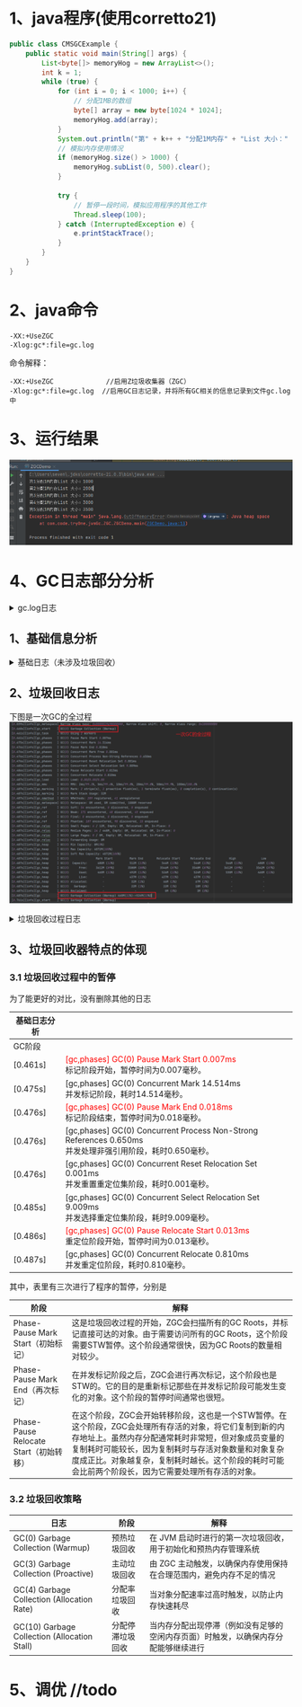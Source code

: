 # 1、java程序(使用corretto21)

```java
public class CMSGCExample {
    public static void main(String[] args) {
        List<byte[]> memoryHog = new ArrayList<>();
        int k = 1;
        while (true) {
            for (int i = 0; i < 1000; i++) {
                // 分配1MB的数组
                byte[] array = new byte[1024 * 1024];
                memoryHog.add(array);
            }
            System.out.println("第" + k++ + "分配1M内存" + "List 大小：" + memoryHog.size());
            // 模拟内存使用情况
            if (memoryHog.size() > 1000) {
                memoryHog.subList(0, 500).clear();
            }

            try {
                // 暂停一段时间，模拟应用程序的其他工作
                Thread.sleep(100);
            } catch (InterruptedException e) {
                e.printStackTrace();
            }
        }
    }
}
```

# 2、java命令

```
-XX:+UseZGC   
-Xlog:gc*:file=gc.log  
```

命令解释：

```angular2html
-XX:+UseZGC             //启用Z垃圾收集器（ZGC）
-Xlog:gc*:file=gc.log  //启用GC日志记录，并将所有GC相关的信息记录到文件gc.log中
```

# 3、运行结果

![img.png](image/img.png)

# 4、GC日志部分分析

<details>
    <summary>gc.log日志</summary>

```log
[0.013s][info][gc,init] Initializing The Z Garbage Collector
[0.014s][info][gc,init] Version: 21.0.3+9-LTS (release)
[0.014s][info][gc,init] Using legacy single-generation mode
[0.014s][info][gc,init] NUMA Support: Disabled
[0.014s][info][gc,init] CPUs: 8 total, 8 available
[0.014s][info][gc,init] Memory: 16281M
[0.014s][info][gc,init] Large Page Support: Disabled
[0.014s][info][gc,init] GC Workers: 2 (dynamic)
[0.015s][info][gc,init] Address Space Type: Contiguous/Unrestricted/Complete
[0.015s][info][gc,init] Address Space Size: 65152M x 3 = 195456M
[0.015s][info][gc,init] Min Capacity: 8M
[0.015s][info][gc,init] Initial Capacity: 256M
[0.015s][info][gc,init] Max Capacity: 4072M
[0.015s][info][gc,init] Medium Page Size: 32M
[0.015s][info][gc,init] Pre-touch: Disabled
[0.015s][info][gc,init] Uncommit: Enabled
[0.015s][info][gc,init] Uncommit Delay: 300s
[0.027s][info][gc,init] Runtime Workers: 5
[0.028s][info][gc     ] Using The Z Garbage Collector
[0.039s][info][gc,metaspace] CDS archive(s) mapped at: [0x0000019a98000000-0x0000019a98c90000-0x0000019a98c90000), size 13172736, SharedBaseAddress: 0x0000019a98000000, ArchiveRelocationMode: 1.
[0.039s][info][gc,metaspace] Compressed class space mapped at: 0x0000019a99000000-0x0000019ad9000000, reserved size: 1073741824
[0.039s][info][gc,metaspace] Narrow klass base: 0x0000019a98000000, Narrow klass shift: 0, Narrow klass range: 0x100000000
[0.460s][info][gc,start    ] GC(0) Garbage Collection (Warmup)
[0.461s][info][gc,task     ] GC(0) Using 2 workers
[0.461s][info][gc,phases   ] GC(0) Pause Mark Start 0.007ms
[0.475s][info][gc,phases   ] GC(0) Concurrent Mark 14.514ms
[0.476s][info][gc,phases   ] GC(0) Pause Mark End 0.018ms
[0.476s][info][gc,phases   ] GC(0) Concurrent Mark Free 0.001ms
[0.476s][info][gc,phases   ] GC(0) Concurrent Process Non-Strong References 0.650ms
[0.476s][info][gc,phases   ] GC(0) Concurrent Reset Relocation Set 0.001ms
[0.485s][info][gc,phases   ] GC(0) Concurrent Select Relocation Set 9.009ms
[0.486s][info][gc,phases   ] GC(0) Pause Relocate Start 0.013ms
[0.487s][info][gc,phases   ] GC(0) Concurrent Relocate 0.810ms
[0.487s][info][gc,load     ] GC(0) Load: 0.00/0.00/0.00
[0.487s][info][gc,mmu      ] GC(0) MMU: 2ms/99.1%, 5ms/99.6%, 10ms/99.8%, 20ms/99.8%, 50ms/99.9%, 100ms/100.0%
[0.487s][info][gc,marking  ] GC(0) Mark: 2 stripe(s), 2 proactive flush(es), 1 terminate flush(es), 0 completion(s), 0 continuation(s) 
[0.487s][info][gc,marking  ] GC(0) Mark Stack Usage: 32M
[0.487s][info][gc,nmethod  ] GC(0) NMethods: 289 registered, 41 unregistered
[0.487s][info][gc,metaspace] GC(0) Metaspace: 0M used, 0M committed, 1088M reserved
[0.487s][info][gc,ref      ] GC(0) Soft: 54 encountered, 0 discovered, 0 enqueued
[0.487s][info][gc,ref      ] GC(0) Weak: 171 encountered, 48 discovered, 45 enqueued
[0.487s][info][gc,ref      ] GC(0) Final: 0 encountered, 0 discovered, 0 enqueued
[0.487s][info][gc,ref      ] GC(0) Phantom: 187 encountered, 90 discovered, 15 enqueued
[0.487s][info][gc,reloc    ] GC(0) Small Pages: 6 / 12M, Empty: 0M, Relocated: 0M, In-Place: 0
[0.487s][info][gc,reloc    ] GC(0) Medium Pages: 14 / 448M, Empty: 0M, Relocated: 0M, In-Place: 0
[0.487s][info][gc,reloc    ] GC(0) Large Pages: 0 / 0M, Empty: 0M, Relocated: 0M, In-Place: 0
[0.487s][info][gc,reloc    ] GC(0) Forwarding Usage: 0M
[0.487s][info][gc,heap     ] GC(0) Min Capacity: 8M(0%)
[0.487s][info][gc,heap     ] GC(0) Max Capacity: 4072M(100%)
[0.487s][info][gc,heap     ] GC(0) Soft Max Capacity: 4072M(100%)
[0.487s][info][gc,heap     ] GC(0)                Mark Start          Mark End        Relocate Start      Relocate End           High               Low         
[0.487s][info][gc,heap     ] GC(0)  Capacity:      480M (12%)         512M (13%)         544M (13%)         544M (13%)         544M (13%)         480M (12%)    
[0.487s][info][gc,heap     ] GC(0)      Free:     3612M (89%)        3580M (88%)        3546M (87%)        3548M (87%)        3612M (89%)        3542M (87%)    
[0.487s][info][gc,heap     ] GC(0)      Used:      460M (11%)         492M (12%)         526M (13%)         524M (13%)         530M (13%)         460M (11%)    
[0.487s][info][gc,heap     ] GC(0)      Live:         -               437M (11%)         437M (11%)         437M (11%)            -                  -          
[0.487s][info][gc,heap     ] GC(0) Allocated:         -                32M (1%)           66M (2%)           67M (2%)             -                  -          
[0.487s][info][gc,heap     ] GC(0)   Garbage:         -                22M (1%)           22M (1%)           18M (0%)             -                  -          
[0.487s][info][gc,heap     ] GC(0) Reclaimed:         -                  -                 0M (0%)            3M (0%)             -                  -          
[0.487s][info][gc          ] GC(0) Garbage Collection (Warmup) 460M(11%)->524M(13%)
[0.761s][info][gc,start    ] GC(1) Garbage Collection (Warmup)
[0.761s][info][gc,task     ] GC(1) Using 2 workers
[0.761s][info][gc,phases   ] GC(1) Pause Mark Start 0.008ms
[0.777s][info][gc,phases   ] GC(1) Concurrent Mark 15.676ms
[0.777s][info][gc,phases   ] GC(1) Pause Mark End 0.014ms
[0.777s][info][gc,phases   ] GC(1) Concurrent Mark Free 0.001ms
[0.778s][info][gc,phases   ] GC(1) Concurrent Process Non-Strong References 0.641ms
[0.778s][info][gc,phases   ] GC(1) Concurrent Reset Relocation Set 0.001ms
[0.780s][info][gc,phases   ] GC(1) Concurrent Select Relocation Set 2.204ms
[0.780s][info][gc,phases   ] GC(1) Pause Relocate Start 0.006ms
[0.782s][info][gc,phases   ] GC(1) Concurrent Relocate 2.261ms
[0.782s][info][gc,load     ] GC(1) Load: 0.00/0.00/0.00
[0.783s][info][gc,mmu      ] GC(1) MMU: 2ms/99.1%, 5ms/99.6%, 10ms/99.8%, 20ms/99.8%, 50ms/99.9%, 100ms/100.0%
[0.783s][info][gc,marking  ] GC(1) Mark: 2 stripe(s), 2 proactive flush(es), 1 terminate flush(es), 0 completion(s), 0 continuation(s) 
[0.783s][info][gc,marking  ] GC(1) Mark Stack Usage: 32M
[0.783s][info][gc,nmethod  ] GC(1) NMethods: 403 registered, 51 unregistered
[0.783s][info][gc,metaspace] GC(1) Metaspace: 1M used, 1M committed, 1088M reserved
[0.783s][info][gc,ref      ] GC(1) Soft: 116 encountered, 0 discovered, 0 enqueued
[0.783s][info][gc,ref      ] GC(1) Weak: 235 encountered, 88 discovered, 30 enqueued
[0.783s][info][gc,ref      ] GC(1) Final: 0 encountered, 0 discovered, 0 enqueued
[0.783s][info][gc,ref      ] GC(1) Phantom: 181 encountered, 88 discovered, 9 enqueued
[0.783s][info][gc,reloc    ] GC(1) Small Pages: 8 / 16M, Empty: 0M, Relocated: 2M, In-Place: 0
[0.783s][info][gc,reloc    ] GC(1) Medium Pages: 29 / 928M, Empty: 0M, Relocated: 0M, In-Place: 0
[0.783s][info][gc,reloc    ] GC(1) Large Pages: 0 / 0M, Empty: 0M, Relocated: 0M, In-Place: 0
[0.783s][info][gc,reloc    ] GC(1) Forwarding Usage: 0M
[0.783s][info][gc,heap     ] GC(1) Min Capacity: 8M(0%)
[0.783s][info][gc,heap     ] GC(1) Max Capacity: 4072M(100%)
[0.783s][info][gc,heap     ] GC(1) Soft Max Capacity: 4072M(100%)
[0.783s][info][gc,heap     ] GC(1)                Mark Start          Mark End        Relocate Start      Relocate End           High               Low         
[0.783s][info][gc,heap     ] GC(1)  Capacity:      960M (24%)         992M (24%)         992M (24%)        1024M (25%)        1024M (25%)         960M (24%)    
[0.783s][info][gc,heap     ] GC(1)      Free:     3128M (77%)        3096M (76%)        3094M (76%)        3070M (75%)        3128M (77%)        3066M (75%)    
[0.783s][info][gc,heap     ] GC(1)      Used:      944M (23%)         976M (24%)         978M (24%)        1002M (25%)        1006M (25%)         944M (23%)    
[0.783s][info][gc,heap     ] GC(1)      Live:         -               903M (22%)         903M (22%)         903M (22%)            -                  -          
[0.783s][info][gc,heap     ] GC(1) Allocated:         -                32M (1%)           34M (1%)           67M (2%)             -                  -          
[0.783s][info][gc,heap     ] GC(1)   Garbage:         -                40M (1%)           40M (1%)           30M (1%)             -                  -          
[0.783s][info][gc,heap     ] GC(1) Reclaimed:         -                  -                 0M (0%)            9M (0%)             -                  -          
[0.783s][info][gc          ] GC(1) Garbage Collection (Warmup) 944M(23%)->1002M(25%)
[1.061s][info][gc,start    ] GC(2) Garbage Collection (Warmup)
[1.061s][info][gc,task     ] GC(2) Using 2 workers
[1.061s][info][gc,phases   ] GC(2) Pause Mark Start 0.007ms
[1.077s][info][gc,phases   ] GC(2) Concurrent Mark 15.686ms
[1.077s][info][gc,phases   ] GC(2) Pause Mark End 0.016ms
[1.077s][info][gc,phases   ] GC(2) Concurrent Mark Free 0.001ms
[1.078s][info][gc,phases   ] GC(2) Concurrent Process Non-Strong References 0.928ms
[1.078s][info][gc,phases   ] GC(2) Concurrent Reset Relocation Set 0.002ms
[1.081s][info][gc,phases   ] GC(2) Concurrent Select Relocation Set 2.687ms
[1.081s][info][gc,phases   ] GC(2) Pause Relocate Start 0.014ms
[1.082s][info][gc,phases   ] GC(2) Concurrent Relocate 1.172ms
[1.082s][info][gc,load     ] GC(2) Load: 0.00/0.00/0.00
[1.082s][info][gc,mmu      ] GC(2) MMU: 2ms/99.1%, 5ms/99.4%, 10ms/99.7%, 20ms/99.8%, 50ms/99.9%, 100ms/100.0%
[1.082s][info][gc,marking  ] GC(2) Mark: 2 stripe(s), 2 proactive flush(es), 1 terminate flush(es), 0 completion(s), 0 continuation(s) 
[1.082s][info][gc,marking  ] GC(2) Mark Stack Usage: 32M
[1.082s][info][gc,nmethod  ] GC(2) NMethods: 403 registered, 52 unregistered
[1.082s][info][gc,metaspace] GC(2) Metaspace: 1M used, 1M committed, 1088M reserved
[1.082s][info][gc,ref      ] GC(2) Soft: 116 encountered, 0 discovered, 0 enqueued
[1.082s][info][gc,ref      ] GC(2) Weak: 205 encountered, 120 discovered, 0 enqueued
[1.082s][info][gc,ref      ] GC(2) Final: 0 encountered, 0 discovered, 0 enqueued
[1.082s][info][gc,ref      ] GC(2) Phantom: 172 encountered, 161 discovered, 0 enqueued
[1.082s][info][gc,reloc    ] GC(2) Small Pages: 5 / 10M, Empty: 0M, Relocated: 1M, In-Place: 0
[1.083s][info][gc,reloc    ] GC(2) Medium Pages: 39 / 1248M, Empty: 0M, Relocated: 0M, In-Place: 0
[1.083s][info][gc,reloc    ] GC(2) Large Pages: 0 / 0M, Empty: 0M, Relocated: 0M, In-Place: 0
[1.083s][info][gc,reloc    ] GC(2) Forwarding Usage: 0M
[1.083s][info][gc,heap     ] GC(2) Min Capacity: 8M(0%)
[1.083s][info][gc,heap     ] GC(2) Max Capacity: 4072M(100%)
[1.083s][info][gc,heap     ] GC(2) Soft Max Capacity: 4072M(100%)
[1.083s][info][gc,heap     ] GC(2)                Mark Start          Mark End        Relocate Start      Relocate End           High               Low         
[1.083s][info][gc,heap     ] GC(2)  Capacity:     1280M (31%)        1312M (32%)        1312M (32%)        1312M (32%)        1312M (32%)        1280M (31%)    
[1.083s][info][gc,heap     ] GC(2)      Free:     2814M (69%)        2782M (68%)        2782M (68%)        2782M (68%)        2814M (69%)        2776M (68%)    
[1.083s][info][gc,heap     ] GC(2)      Used:     1258M (31%)        1290M (32%)        1290M (32%)        1290M (32%)        1296M (32%)        1258M (31%)    
[1.083s][info][gc,heap     ] GC(2)      Live:         -              1207M (30%)        1207M (30%)        1207M (30%)            -                  -          
[1.083s][info][gc,heap     ] GC(2) Allocated:         -                32M (1%)           32M (1%)           33M (1%)             -                  -          
[1.083s][info][gc,heap     ] GC(2)   Garbage:         -                50M (1%)           50M (1%)           48M (1%)             -                  -          
[1.083s][info][gc,heap     ] GC(2) Reclaimed:         -                  -                 0M (0%)            1M (0%)             -                  -          
[1.083s][info][gc          ] GC(2) Garbage Collection (Warmup) 1258M(31%)->1290M(32%)
[2.666s][info][gc,start    ] GC(3) Garbage Collection (Proactive)
[2.666s][info][gc,task     ] GC(3) Using 2 workers
[2.666s][info][gc,phases   ] GC(3) Pause Mark Start 0.009ms
[2.682s][info][gc,phases   ] GC(3) Concurrent Mark 15.647ms
[2.682s][info][gc,phases   ] GC(3) Pause Mark End 0.014ms
[2.682s][info][gc,phases   ] GC(3) Concurrent Mark Free 0.001ms
[2.683s][info][gc,phases   ] GC(3) Concurrent Process Non-Strong References 0.866ms
[2.683s][info][gc,phases   ] GC(3) Concurrent Reset Relocation Set 0.001ms
[2.686s][info][gc,phases   ] GC(3) Concurrent Select Relocation Set 2.842ms
[2.686s][info][gc,phases   ] GC(3) Pause Relocate Start 0.007ms
[2.689s][info][gc,phases   ] GC(3) Concurrent Relocate 2.599ms
[2.689s][info][gc,load     ] GC(3) Load: 0.00/0.00/0.00
[2.689s][info][gc,mmu      ] GC(3) MMU: 2ms/99.1%, 5ms/99.4%, 10ms/99.7%, 20ms/99.8%, 50ms/99.9%, 100ms/100.0%
[2.689s][info][gc,marking  ] GC(3) Mark: 2 stripe(s), 2 proactive flush(es), 1 terminate flush(es), 0 completion(s), 0 continuation(s) 
[2.689s][info][gc,marking  ] GC(3) Mark Stack Usage: 32M
[2.689s][info][gc,nmethod  ] GC(3) NMethods: 403 registered, 52 unregistered
[2.689s][info][gc,metaspace] GC(3) Metaspace: 1M used, 1M committed, 1088M reserved
[2.689s][info][gc,ref      ] GC(3) Soft: 116 encountered, 0 discovered, 0 enqueued
[2.689s][info][gc,ref      ] GC(3) Weak: 205 encountered, 9 discovered, 0 enqueued
[2.689s][info][gc,ref      ] GC(3) Final: 0 encountered, 0 discovered, 0 enqueued
[2.689s][info][gc,ref      ] GC(3) Phantom: 172 encountered, 146 discovered, 0 enqueued
[2.689s][info][gc,reloc    ] GC(3) Small Pages: 5 / 10M, Empty: 0M, Relocated: 1M, In-Place: 0
[2.689s][info][gc,reloc    ] GC(3) Medium Pages: 106 / 3392M, Empty: 992M, Relocated: 11M, In-Place: 0
[2.689s][info][gc,reloc    ] GC(3) Large Pages: 0 / 0M, Empty: 0M, Relocated: 0M, In-Place: 0
[2.689s][info][gc,reloc    ] GC(3) Forwarding Usage: 0M
[2.689s][info][gc,heap     ] GC(3) Min Capacity: 8M(0%)
[2.689s][info][gc,heap     ] GC(3) Max Capacity: 4072M(100%)
[2.689s][info][gc,heap     ] GC(3) Soft Max Capacity: 4072M(100%)
[2.689s][info][gc,heap     ] GC(3)                Mark Start          Mark End        Relocate Start      Relocate End           High               Low         
[2.689s][info][gc,heap     ] GC(3)  Capacity:     3424M (84%)        3456M (85%)        3456M (85%)        3456M (85%)        3456M (85%)        3424M (84%)    
[2.689s][info][gc,heap     ] GC(3)      Free:      670M (16%)         638M (16%)        1630M (40%)        1632M (40%)        1632M (40%)         638M (16%)    
[2.689s][info][gc,heap     ] GC(3)      Used:     3402M (84%)        3434M (84%)        2442M (60%)        2440M (60%)        3434M (84%)        2440M (60%)    
[2.689s][info][gc,heap     ] GC(3)      Live:         -              2268M (56%)        2268M (56%)        2268M (56%)            -                  -          
[2.689s][info][gc,heap     ] GC(3) Allocated:         -                32M (1%)           32M (1%)           65M (2%)             -                  -          
[2.689s][info][gc,heap     ] GC(3)   Garbage:         -              1133M (28%)         141M (3%)          105M (3%)             -                  -          
[2.689s][info][gc,heap     ] GC(3) Reclaimed:         -                  -               992M (24%)        1027M (25%)            -                  -          
[2.689s][info][gc          ] GC(3) Garbage Collection (Proactive) 3402M(84%)->2440M(60%)
[3.075s][info][gc,start    ] GC(4) Garbage Collection (Allocation Rate)
[3.075s][info][gc,task     ] GC(4) Using 2 workers
[3.075s][info][gc,phases   ] GC(4) Pause Mark Start 0.006ms
[3.091s][info][gc,phases   ] GC(4) Concurrent Mark 15.693ms
[3.091s][info][gc,phases   ] GC(4) Pause Mark End 0.024ms
[3.091s][info][gc,phases   ] GC(4) Concurrent Mark Free 0.001ms
[3.092s][info][gc,phases   ] GC(4) Concurrent Process Non-Strong References 0.771ms
[3.092s][info][gc,phases   ] GC(4) Concurrent Reset Relocation Set 0.001ms
[3.094s][info][gc,phases   ] GC(4) Concurrent Select Relocation Set 1.723ms
[3.094s][info][gc,phases   ] GC(4) Pause Relocate Start 0.006ms
[3.098s][info][gc,phases   ] GC(4) Concurrent Relocate 4.595ms
[3.099s][info][gc,load     ] GC(4) Load: 0.00/0.00/0.00
[3.099s][info][gc,mmu      ] GC(4) MMU: 2ms/98.8%, 5ms/99.4%, 10ms/99.7%, 20ms/99.8%, 50ms/99.9%, 100ms/100.0%
[3.099s][info][gc,marking  ] GC(4) Mark: 2 stripe(s), 2 proactive flush(es), 1 terminate flush(es), 0 completion(s), 0 continuation(s) 
[3.099s][info][gc,marking  ] GC(4) Mark Stack Usage: 32M
[3.099s][info][gc,nmethod  ] GC(4) NMethods: 403 registered, 53 unregistered
[3.099s][info][gc,metaspace] GC(4) Metaspace: 1M used, 1M committed, 1088M reserved
[3.099s][info][gc,ref      ] GC(4) Soft: 116 encountered, 0 discovered, 0 enqueued
[3.099s][info][gc,ref      ] GC(4) Weak: 205 encountered, 8 discovered, 0 enqueued
[3.099s][info][gc,ref      ] GC(4) Final: 0 encountered, 0 discovered, 0 enqueued
[3.099s][info][gc,ref      ] GC(4) Phantom: 172 encountered, 136 discovered, 0 enqueued
[3.099s][info][gc,reloc    ] GC(4) Small Pages: 4 / 8M, Empty: 0M, Relocated: 1M, In-Place: 0
[3.099s][info][gc,reloc    ] GC(4) Medium Pages: 114 / 3648M, Empty: 512M, Relocated: 19M, In-Place: 0
[3.099s][info][gc,reloc    ] GC(4) Large Pages: 0 / 0M, Empty: 0M, Relocated: 0M, In-Place: 0
[3.099s][info][gc,reloc    ] GC(4) Forwarding Usage: 0M
[3.099s][info][gc,heap     ] GC(4) Min Capacity: 8M(0%)
[3.099s][info][gc,heap     ] GC(4) Max Capacity: 4072M(100%)
[3.099s][info][gc,heap     ] GC(4) Soft Max Capacity: 4072M(100%)
[3.099s][info][gc,heap     ] GC(4)                Mark Start          Mark End        Relocate Start      Relocate End           High               Low         
[3.099s][info][gc,heap     ] GC(4)  Capacity:     3680M (90%)        3712M (91%)        3712M (91%)        3712M (91%)        3712M (91%)        3680M (90%)    
[3.099s][info][gc,heap     ] GC(4)      Free:      416M (10%)         384M (9%)          896M (22%)         928M (23%)         928M (23%)         384M (9%)     
[3.099s][info][gc,heap     ] GC(4)      Used:     3656M (90%)        3688M (91%)        3176M (78%)        3144M (77%)        3688M (91%)        3144M (77%)    
[3.099s][info][gc,heap     ] GC(4)      Live:         -              3011M (74%)        3011M (74%)        3011M (74%)            -                  -          
[3.099s][info][gc,heap     ] GC(4) Allocated:         -                32M (1%)           32M (1%)           33M (1%)             -                  -          
[3.099s][info][gc,heap     ] GC(4)   Garbage:         -               644M (16%)         132M (3%)           98M (2%)             -                  -          
[3.099s][info][gc,heap     ] GC(4) Reclaimed:         -                  -               512M (13%)         545M (13%)            -                  -          
[3.099s][info][gc          ] GC(4) Garbage Collection (Allocation Rate) 3656M(90%)->3144M(77%)
[3.171s][info][gc,start    ] GC(5) Garbage Collection (Allocation Rate)
[3.171s][info][gc,task     ] GC(5) Using 2 workers
[3.171s][info][gc,phases   ] GC(5) Pause Mark Start 0.005ms
[3.187s][info][gc,phases   ] GC(5) Concurrent Mark 15.973ms
[3.187s][info][gc,phases   ] GC(5) Pause Mark End 0.011ms
[3.187s][info][gc,phases   ] GC(5) Concurrent Mark Free 0.001ms
[3.188s][info][gc,phases   ] GC(5) Concurrent Process Non-Strong References 0.723ms
[3.188s][info][gc,phases   ] GC(5) Concurrent Reset Relocation Set 0.001ms
[3.190s][info][gc,phases   ] GC(5) Concurrent Select Relocation Set 1.918ms
[3.190s][info][gc,phases   ] GC(5) Pause Relocate Start 0.005ms
[3.194s][info][gc,phases   ] GC(5) Concurrent Relocate 3.857ms
[3.194s][info][gc,load     ] GC(5) Load: 0.00/0.00/0.00
[3.194s][info][gc,mmu      ] GC(5) MMU: 2ms/98.8%, 5ms/99.4%, 10ms/99.7%, 20ms/99.8%, 50ms/99.9%, 100ms/99.9%
[3.194s][info][gc,marking  ] GC(5) Mark: 2 stripe(s), 1 proactive flush(es), 1 terminate flush(es), 0 completion(s), 0 continuation(s) 
[3.194s][info][gc,marking  ] GC(5) Mark Stack Usage: 32M
[3.194s][info][gc,nmethod  ] GC(5) NMethods: 405 registered, 53 unregistered
[3.194s][info][gc,metaspace] GC(5) Metaspace: 1M used, 1M committed, 1088M reserved
[3.194s][info][gc,ref      ] GC(5) Soft: 116 encountered, 0 discovered, 0 enqueued
[3.194s][info][gc,ref      ] GC(5) Weak: 205 encountered, 59 discovered, 0 enqueued
[3.194s][info][gc,ref      ] GC(5) Final: 0 encountered, 0 discovered, 0 enqueued
[3.194s][info][gc,ref      ] GC(5) Phantom: 172 encountered, 137 discovered, 0 enqueued
[3.194s][info][gc,reloc    ] GC(5) Small Pages: 4 / 8M, Empty: 0M, Relocated: 1M, In-Place: 0
[3.194s][info][gc,reloc    ] GC(5) Medium Pages: 114 / 3648M, Empty: 480M, Relocated: 24M, In-Place: 0
[3.194s][info][gc,reloc    ] GC(5) Large Pages: 0 / 0M, Empty: 0M, Relocated: 0M, In-Place: 0
[3.194s][info][gc,reloc    ] GC(5) Forwarding Usage: 0M
[3.194s][info][gc,heap     ] GC(5) Min Capacity: 8M(0%)
[3.194s][info][gc,heap     ] GC(5) Max Capacity: 4072M(100%)
[3.194s][info][gc,heap     ] GC(5) Soft Max Capacity: 4072M(100%)
[3.194s][info][gc,heap     ] GC(5)                Mark Start          Mark End        Relocate Start      Relocate End           High               Low         
[3.194s][info][gc,heap     ] GC(5)  Capacity:     3712M (91%)        3712M (91%)        3712M (91%)        3712M (91%)        3712M (91%)        3712M (91%)    
[3.194s][info][gc,heap     ] GC(5)      Free:      416M (10%)         416M (10%)         896M (22%)         962M (24%)         962M (24%)         416M (10%)    
[3.194s][info][gc,heap     ] GC(5)      Used:     3656M (90%)        3656M (90%)        3176M (78%)        3110M (76%)        3656M (90%)        3110M (76%)    
[3.194s][info][gc,heap     ] GC(5)      Live:         -              3016M (74%)        3016M (74%)        3016M (74%)            -                  -          
[3.194s][info][gc,heap     ] GC(5) Allocated:         -                 0M (0%)            0M (0%)            0M (0%)             -                  -          
[3.194s][info][gc,heap     ] GC(5)   Garbage:         -               639M (16%)         159M (4%)           93M (2%)             -                  -          
[3.194s][info][gc,heap     ] GC(5) Reclaimed:         -                  -               480M (12%)         546M (13%)            -                  -          
[3.194s][info][gc          ] GC(5) Garbage Collection (Allocation Rate) 3656M(90%)->3110M(76%)
[3.362s][info][gc,start    ] GC(6) Garbage Collection (Allocation Rate)
[3.362s][info][gc,task     ] GC(6) Using 2 workers
[3.362s][info][gc,phases   ] GC(6) Pause Mark Start 0.013ms
[3.378s][info][gc,phases   ] GC(6) Concurrent Mark 15.330ms
[3.378s][info][gc,phases   ] GC(6) Pause Mark End 0.014ms
[3.378s][info][gc,phases   ] GC(6) Concurrent Mark Free 0.001ms
[3.379s][info][gc,phases   ] GC(6) Concurrent Process Non-Strong References 1.085ms
[3.379s][info][gc,phases   ] GC(6) Concurrent Reset Relocation Set 0.001ms
[3.382s][info][gc,phases   ] GC(6) Concurrent Select Relocation Set 2.535ms
[3.382s][info][gc,phases   ] GC(6) Pause Relocate Start 0.008ms
[3.382s][info][gc,phases   ] GC(6) Concurrent Relocate 0.073ms
[3.382s][info][gc,load     ] GC(6) Load: 0.00/0.00/0.00
[3.382s][info][gc,mmu      ] GC(6) MMU: 2ms/98.8%, 5ms/99.4%, 10ms/99.7%, 20ms/99.8%, 50ms/99.9%, 100ms/99.9%
[3.382s][info][gc,marking  ] GC(6) Mark: 2 stripe(s), 2 proactive flush(es), 1 terminate flush(es), 0 completion(s), 0 continuation(s) 
[3.382s][info][gc,marking  ] GC(6) Mark Stack Usage: 32M
[3.382s][info][gc,nmethod  ] GC(6) NMethods: 405 registered, 53 unregistered
[3.382s][info][gc,metaspace] GC(6) Metaspace: 1M used, 1M committed, 1088M reserved
[3.382s][info][gc,ref      ] GC(6) Soft: 116 encountered, 0 discovered, 0 enqueued
[3.382s][info][gc,ref      ] GC(6) Weak: 205 encountered, 8 discovered, 0 enqueued
[3.382s][info][gc,ref      ] GC(6) Final: 0 encountered, 0 discovered, 0 enqueued
[3.382s][info][gc,ref      ] GC(6) Phantom: 172 encountered, 139 discovered, 0 enqueued
[3.382s][info][gc,reloc    ] GC(6) Small Pages: 3 / 6M, Empty: 0M, Relocated: 0M, In-Place: 0
[3.382s][info][gc,reloc    ] GC(6) Medium Pages: 118 / 3776M, Empty: 0M, Relocated: 0M, In-Place: 0
[3.382s][info][gc,reloc    ] GC(6) Large Pages: 0 / 0M, Empty: 0M, Relocated: 0M, In-Place: 0
[3.382s][info][gc,reloc    ] GC(6) Forwarding Usage: 0M
[3.382s][info][gc,heap     ] GC(6) Min Capacity: 8M(0%)
[3.382s][info][gc,heap     ] GC(6) Max Capacity: 4072M(100%)
[3.382s][info][gc,heap     ] GC(6) Soft Max Capacity: 4072M(100%)
[3.382s][info][gc,heap     ] GC(6)                Mark Start          Mark End        Relocate Start      Relocate End           High               Low         
[3.382s][info][gc,heap     ] GC(6)  Capacity:     3808M (94%)        3840M (94%)        3840M (94%)        3840M (94%)        3840M (94%)        3808M (94%)    
[3.382s][info][gc,heap     ] GC(6)      Free:      290M (7%)          258M (6%)          258M (6%)          258M (6%)          290M (7%)          258M (6%)     
[3.382s][info][gc,heap     ] GC(6)      Used:     3782M (93%)        3814M (94%)        3814M (94%)        3814M (94%)        3814M (94%)        3782M (93%)    
[3.382s][info][gc,heap     ] GC(6)      Live:         -              3664M (90%)        3664M (90%)        3664M (90%)            -                  -          
[3.382s][info][gc,heap     ] GC(6) Allocated:         -                32M (1%)           32M (1%)           32M (1%)             -                  -          
[3.382s][info][gc,heap     ] GC(6)   Garbage:         -               117M (3%)          117M (3%)          117M (3%)             -                  -          
[3.382s][info][gc,heap     ] GC(6) Reclaimed:         -                  -                 0M (0%)            0M (0%)             -                  -          
[3.382s][info][gc          ] GC(6) Garbage Collection (Allocation Rate) 3782M(93%)->3814M(94%)
[3.489s][info][gc,start    ] GC(7) Garbage Collection (Allocation Rate)
[3.492s][info][gc,task     ] GC(7) Using 2 workers
[3.503s][info][gc,phases   ] GC(7) Pause Mark Start 4.849ms
[4.272s][info][gc,phases   ] GC(7) Concurrent Mark 766.731ms
[4.289s][info][gc,phases   ] GC(7) Pause Mark End 1.598ms
[4.289s][info][gc,phases   ] GC(7) Concurrent Mark Free 0.001ms
[4.297s][info][gc,phases   ] GC(7) Concurrent Process Non-Strong References 7.571ms
[4.297s][info][gc,phases   ] GC(7) Concurrent Reset Relocation Set 0.003ms
[4.377s][info][gc,phases   ] GC(7) Concurrent Select Relocation Set 80.626ms
[4.377s][info][gc,phases   ] GC(7) Pause Relocate Start 0.011ms
[4.378s][info][gc,phases   ] GC(7) Concurrent Relocate 0.124ms
[4.385s][info][gc,load     ] GC(7) Load: 0.00/0.00/0.00
[4.385s][info][gc,mmu      ] GC(7) MMU: 2ms/0.0%, 5ms/3.0%, 10ms/51.5%, 20ms/75.8%, 50ms/90.3%, 100ms/95.2%
[4.385s][info][gc,marking  ] GC(7) Mark: 2 stripe(s), 3 proactive flush(es), 1 terminate flush(es), 0 completion(s), 0 continuation(s) 
[4.385s][info][gc,marking  ] GC(7) Mark Stack Usage: 32M
[4.385s][info][gc,nmethod  ] GC(7) NMethods: 405 registered, 53 unregistered
[4.386s][info][gc,metaspace] GC(7) Metaspace: 1M used, 1M committed, 1088M reserved
[4.386s][info][gc,ref      ] GC(7) Soft: 116 encountered, 0 discovered, 0 enqueued
[4.386s][info][gc,ref      ] GC(7) Weak: 205 encountered, 70 discovered, 0 enqueued
[4.386s][info][gc,ref      ] GC(7) Final: 0 encountered, 0 discovered, 0 enqueued
[4.386s][info][gc,ref      ] GC(7) Phantom: 172 encountered, 98 discovered, 0 enqueued
[4.386s][info][gc,reloc    ] GC(7) Small Pages: 3 / 6M, Empty: 0M, Relocated: 0M, In-Place: 0
[4.386s][info][gc,reloc    ] GC(7) Medium Pages: 122 / 3904M, Empty: 0M, Relocated: 0M, In-Place: 0
[4.386s][info][gc,reloc    ] GC(7) Large Pages: 0 / 0M, Empty: 0M, Relocated: 0M, In-Place: 0
[4.386s][info][gc,reloc    ] GC(7) Forwarding Usage: 0M
[4.386s][info][gc,heap     ] GC(7) Min Capacity: 8M(0%)
[4.386s][info][gc,heap     ] GC(7) Max Capacity: 4072M(100%)
[4.387s][info][gc,heap     ] GC(7) Soft Max Capacity: 4072M(100%)
[4.387s][info][gc,heap     ] GC(7)                Mark Start          Mark End        Relocate Start      Relocate End           High               Low         
[4.387s][info][gc,heap     ] GC(7)  Capacity:     3936M (97%)        3968M (97%)        4000M (98%)        4000M (98%)        4000M (98%)        3936M (97%)    
[4.387s][info][gc,heap     ] GC(7)      Free:      162M (4%)          130M (3%)           98M (2%)           98M (2%)          162M (4%)           98M (2%)     
[4.387s][info][gc,heap     ] GC(7)      Used:     3910M (96%)        3942M (97%)        3974M (98%)        3974M (98%)        3974M (98%)        3910M (96%)    
[4.387s][info][gc,heap     ] GC(7)      Live:         -              3759M (92%)        3759M (92%)        3759M (92%)            -                  -          
[4.387s][info][gc,heap     ] GC(7) Allocated:         -                32M (1%)           64M (2%)           64M (2%)             -                  -          
[4.387s][info][gc,heap     ] GC(7)   Garbage:         -               150M (4%)          150M (4%)          150M (4%)             -                  -          
[4.387s][info][gc,heap     ] GC(7) Reclaimed:         -                  -                 0M (0%)            0M (0%)             -                  -          
[4.387s][info][gc          ] GC(7) Garbage Collection (Allocation Rate) 3910M(96%)->3974M(98%)
[4.470s][info][gc,start    ] GC(8) Garbage Collection (Allocation Rate)
[4.470s][info][gc,task     ] GC(8) Using 2 workers
[4.471s][info][gc,phases   ] GC(8) Pause Mark Start 0.006ms
[4.511s][info][gc,phases   ] GC(8) Concurrent Mark 40.088ms
[4.512s][info][gc,phases   ] GC(8) Pause Mark End 0.010ms
[4.512s][info][gc,phases   ] GC(8) Concurrent Mark Free 0.001ms
[4.512s][info][gc,phases   ] GC(8) Concurrent Process Non-Strong References 0.866ms
[4.513s][info][gc,phases   ] GC(8) Concurrent Reset Relocation Set 0.000ms
[4.514s][info][gc,phases   ] GC(8) Concurrent Select Relocation Set 1.697ms
[4.514s][info][gc,phases   ] GC(8) Pause Relocate Start 0.005ms
[4.567s][info][gc,phases   ] GC(8) Concurrent Relocate 52.876ms
[4.567s][info][gc,load     ] GC(8) Load: 0.00/0.00/0.00
[4.567s][info][gc,mmu      ] GC(8) MMU: 2ms/0.0%, 5ms/3.0%, 10ms/51.5%, 20ms/75.8%, 50ms/90.3%, 100ms/95.2%
[4.567s][info][gc,marking  ] GC(8) Mark: 2 stripe(s), 4 proactive flush(es), 1 terminate flush(es), 0 completion(s), 0 continuation(s) 
[4.567s][info][gc,marking  ] GC(8) Mark Stack Usage: 32M
[4.567s][info][gc,nmethod  ] GC(8) NMethods: 405 registered, 53 unregistered
[4.567s][info][gc,metaspace] GC(8) Metaspace: 1M used, 1M committed, 1088M reserved
[4.567s][info][gc,ref      ] GC(8) Soft: 116 encountered, 0 discovered, 0 enqueued
[4.567s][info][gc,ref      ] GC(8) Weak: 205 encountered, 9 discovered, 0 enqueued
[4.567s][info][gc,ref      ] GC(8) Final: 0 encountered, 0 discovered, 0 enqueued
[4.567s][info][gc,ref      ] GC(8) Phantom: 172 encountered, 80 discovered, 0 enqueued
[4.567s][info][gc,reloc    ] GC(8) Small Pages: 3 / 6M, Empty: 0M, Relocated: 0M, In-Place: 0
[4.568s][info][gc,reloc    ] GC(8) Medium Pages: 125 / 4000M, Empty: 0M, Relocated: 22M, In-Place: 0
[4.568s][info][gc,reloc    ] GC(8) Large Pages: 0 / 0M, Empty: 0M, Relocated: 0M, In-Place: 0
[4.568s][info][gc,reloc    ] GC(8) Forwarding Usage: 0M
[4.568s][info][gc,heap     ] GC(8) Min Capacity: 8M(0%)
[4.568s][info][gc,heap     ] GC(8) Max Capacity: 4072M(100%)
[4.568s][info][gc,heap     ] GC(8) Soft Max Capacity: 4072M(100%)
[4.568s][info][gc,heap     ] GC(8)                Mark Start          Mark End        Relocate Start      Relocate End           High               Low         
[4.568s][info][gc,heap     ] GC(8)  Capacity:     4032M (99%)        4064M (100%)       4064M (100%)       4072M (100%)       4072M (100%)       4032M (99%)    
[4.568s][info][gc,heap     ] GC(8)      Free:       66M (2%)           34M (1%)           34M (1%)           34M (1%)           66M (2%)            2M (0%)     
[4.568s][info][gc,heap     ] GC(8)      Used:     4006M (98%)        4038M (99%)        4038M (99%)        4038M (99%)        4070M (100%)       4006M (98%)    
[4.568s][info][gc,heap     ] GC(8)      Live:         -              3841M (94%)        3841M (94%)        3841M (94%)            -                  -          
[4.568s][info][gc,heap     ] GC(8) Allocated:         -                32M (1%)           32M (1%)           64M (2%)             -                  -          
[4.568s][info][gc,heap     ] GC(8)   Garbage:         -               164M (4%)          164M (4%)          132M (3%)             -                  -          
[4.568s][info][gc,heap     ] GC(8) Reclaimed:         -                  -                 0M (0%)           32M (1%)             -                  -          
[4.568s][info][gc          ] GC(8) Garbage Collection (Allocation Rate) 4006M(98%)->4038M(99%)
[4.574s][info][gc,start    ] GC(9) Garbage Collection (Allocation Rate)
[4.574s][info][gc,task     ] GC(9) Using 2 workers
[4.574s][info][gc,phases   ] GC(9) Pause Mark Start 0.006ms
[4.590s][info][gc,phases   ] GC(9) Concurrent Mark 15.636ms
[4.590s][info][gc,phases   ] GC(9) Pause Mark End 0.020ms
[4.590s][info][gc,phases   ] GC(9) Concurrent Mark Free 0.001ms
[4.591s][info][gc,phases   ] GC(9) Concurrent Process Non-Strong References 0.555ms
[4.591s][info][gc,phases   ] GC(9) Concurrent Reset Relocation Set 0.001ms
[4.593s][info][gc,phases   ] GC(9) Concurrent Select Relocation Set 1.646ms
[4.593s][info][gc,phases   ] GC(9) Pause Relocate Start 0.005ms
[4.593s][info][gc,phases   ] GC(9) Concurrent Relocate 0.118ms
[4.593s][info][gc,load     ] GC(9) Load: 0.00/0.00/0.00
[4.593s][info][gc,mmu      ] GC(9) MMU: 2ms/0.0%, 5ms/3.0%, 10ms/51.5%, 20ms/75.8%, 50ms/90.3%, 100ms/95.2%
[4.593s][info][gc,marking  ] GC(9) Mark: 2 stripe(s), 2 proactive flush(es), 1 terminate flush(es), 0 completion(s), 0 continuation(s) 
[4.593s][info][gc,marking  ] GC(9) Mark Stack Usage: 32M
[4.593s][info][gc,nmethod  ] GC(9) NMethods: 405 registered, 53 unregistered
[4.593s][info][gc,metaspace] GC(9) Metaspace: 1M used, 1M committed, 1088M reserved
[4.593s][info][gc,ref      ] GC(9) Soft: 116 encountered, 0 discovered, 0 enqueued
[4.593s][info][gc,ref      ] GC(9) Weak: 205 encountered, 0 discovered, 0 enqueued
[4.593s][info][gc,ref      ] GC(9) Final: 0 encountered, 0 discovered, 0 enqueued
[4.593s][info][gc,ref      ] GC(9) Phantom: 172 encountered, 137 discovered, 0 enqueued
[4.593s][info][gc,reloc    ] GC(9) Small Pages: 3 / 6M, Empty: 0M, Relocated: 0M, In-Place: 0
[4.593s][info][gc,reloc    ] GC(9) Medium Pages: 126 / 4032M, Empty: 0M, Relocated: 0M, In-Place: 0
[4.593s][info][gc,reloc    ] GC(9) Large Pages: 0 / 0M, Empty: 0M, Relocated: 0M, In-Place: 0
[4.593s][info][gc,reloc    ] GC(9) Forwarding Usage: 0M
[4.593s][info][gc,heap     ] GC(9) Min Capacity: 8M(0%)
[4.593s][info][gc,heap     ] GC(9) Max Capacity: 4072M(100%)
[4.593s][info][gc,heap     ] GC(9) Soft Max Capacity: 4072M(100%)
[4.593s][info][gc,heap     ] GC(9)                Mark Start          Mark End        Relocate Start      Relocate End           High               Low         
[4.593s][info][gc,heap     ] GC(9)  Capacity:     4072M (100%)       4072M (100%)       4072M (100%)       4072M (100%)       4072M (100%)       4072M (100%)   
[4.593s][info][gc,heap     ] GC(9)      Free:       34M (1%)            2M (0%)            2M (0%)            2M (0%)           34M (1%)            2M (0%)     
[4.593s][info][gc,heap     ] GC(9)      Used:     4038M (99%)        4070M (100%)       4070M (100%)       4070M (100%)       4070M (100%)       4038M (99%)    
[4.593s][info][gc,heap     ] GC(9)      Live:         -              3881M (95%)        3881M (95%)        3881M (95%)            -                  -          
[4.593s][info][gc,heap     ] GC(9) Allocated:         -                32M (1%)           32M (1%)           32M (1%)             -                  -          
[4.593s][info][gc,heap     ] GC(9)   Garbage:         -               156M (4%)          156M (4%)          156M (4%)             -                  -          
[4.593s][info][gc,heap     ] GC(9) Reclaimed:         -                  -                 0M (0%)            0M (0%)             -                  -          
[4.593s][info][gc          ] GC(9) Garbage Collection (Allocation Rate) 4038M(99%)->4070M(100%)
[4.594s][info][gc,start    ] GC(10) Garbage Collection (Allocation Stall)
[4.594s][info][gc,ref      ] GC(10) Clearing All SoftReferences
[4.594s][info][gc,task     ] GC(10) Using 2 workers
[4.594s][info][gc,ref      ] GC(10) Clearing All SoftReferences
[4.594s][info][gc,phases   ] GC(10) Pause Mark Start 0.033ms
[4.606s][info][gc,phases   ] GC(10) Concurrent Mark 11.974ms
[4.606s][info][gc,phases   ] GC(10) Pause Mark End 0.009ms
[4.606s][info][gc,phases   ] GC(10) Concurrent Mark Free 0.001ms
[4.621s][info][gc,phases   ] GC(10) Concurrent Process Non-Strong References 14.894ms
[4.621s][info][gc,phases   ] GC(10) Concurrent Reset Relocation Set 0.000ms
[4.622s][info][gc,phases   ] GC(10) Concurrent Select Relocation Set 1.608ms
[4.623s][info][gc,phases   ] GC(10) Pause Relocate Start 0.007ms
[4.623s][info][gc,phases   ] GC(10) Concurrent Relocate 0.033ms
[4.623s][info][gc,load     ] GC(10) Load: 0.00/0.00/0.00
[4.623s][info][gc,mmu      ] GC(10) MMU: 2ms/0.0%, 5ms/3.0%, 10ms/51.5%, 20ms/75.8%, 50ms/90.3%, 100ms/95.2%
[4.623s][info][gc,marking  ] GC(10) Mark: 2 stripe(s), 1 proactive flush(es), 1 terminate flush(es), 0 completion(s), 0 continuation(s) 
[4.623s][info][gc,marking  ] GC(10) Mark Stack Usage: 32M
[4.623s][info][gc,nmethod  ] GC(10) NMethods: 405 registered, 53 unregistered
[4.623s][info][gc,metaspace] GC(10) Metaspace: 1M used, 1M committed, 1088M reserved
[4.623s][info][gc,ref      ] GC(10) Soft: 110 encountered, 68 discovered, 40 enqueued
[4.623s][info][gc,ref      ] GC(10) Weak: 205 encountered, 80 discovered, 5 enqueued
[4.623s][info][gc,ref      ] GC(10) Final: 0 encountered, 0 discovered, 0 enqueued
[4.623s][info][gc,ref      ] GC(10) Phantom: 172 encountered, 58 discovered, 0 enqueued
[4.623s][info][gc,reloc    ] GC(10) Small Pages: 3 / 6M, Empty: 0M, Relocated: 0M, In-Place: 0
[4.623s][info][gc,reloc    ] GC(10) Medium Pages: 127 / 4064M, Empty: 0M, Relocated: 0M, In-Place: 0
[4.623s][info][gc,reloc    ] GC(10) Large Pages: 0 / 0M, Empty: 0M, Relocated: 0M, In-Place: 0
[4.623s][info][gc,reloc    ] GC(10) Forwarding Usage: 0M
[4.623s][info][gc,heap     ] GC(10) Min Capacity: 8M(0%)
[4.623s][info][gc,heap     ] GC(10) Max Capacity: 4072M(100%)
[4.623s][info][gc,heap     ] GC(10) Soft Max Capacity: 4072M(100%)
[4.623s][info][gc,heap     ] GC(10)                Mark Start          Mark End        Relocate Start      Relocate End           High               Low         
[4.623s][info][gc,heap     ] GC(10)  Capacity:     4072M (100%)       4072M (100%)       4072M (100%)       4072M (100%)       4072M (100%)       4072M (100%)   
[4.623s][info][gc,heap     ] GC(10)      Free:        2M (0%)            2M (0%)            2M (0%)            2M (0%)            2M (0%)            2M (0%)     
[4.623s][info][gc,heap     ] GC(10)      Used:     4070M (100%)       4070M (100%)       4070M (100%)       4070M (100%)       4070M (100%)       4070M (100%)   
[4.623s][info][gc,heap     ] GC(10)      Live:         -              3912M (96%)        3912M (96%)        3912M (96%)            -                  -          
[4.623s][info][gc,heap     ] GC(10) Allocated:         -                 0M (0%)            0M (0%)            0M (0%)             -                  -          
[4.623s][info][gc,heap     ] GC(10)   Garbage:         -               157M (4%)          157M (4%)          157M (4%)             -                  -          
[4.623s][info][gc,heap     ] GC(10) Reclaimed:         -                  -                 0M (0%)            0M (0%)             -                  -          
[4.623s][info][gc          ] GC(10) Garbage Collection (Allocation Stall) 4070M(100%)->4070M(100%)
[4.624s][info][gc          ] Allocation Stall (main) 31.819ms
[4.624s][info][gc          ] Out Of Memory (main)
[4.639s][info][gc,heap,exit] Heap
[4.639s][info][gc,heap,exit]  ZHeap           used 4072M, capacity 4072M, max capacity 4072M
[4.639s][info][gc,heap,exit]  Metaspace       used 1258K, committed 1408K, reserved 1114112K
[4.639s][info][gc,heap,exit]   class space    used 96K, committed 192K, reserved 1048576K


```

</details>

## 1、基础信息分析

<details>
    <summary>基础日志（未涉及垃圾回收）</summary>

| 基础日志分析   |                                                                                                |
|----------|------------------------------------------------------------------------------------------------|
| 相对时间     | 日志内容及解释                                                                                        |
| [0.013s] | [gc,init] Initializing The Z Garbage  Collector：  JVM在启动0.013秒时开始初始化ZGC。                       |
| [0.014s] | [gc,init] Version: 21.0.3+9-LTS (release)：  使用的是Java 21的版本21.0.3+9-LTS（长期支持版本）。                |
| [0.014s] | [gc,init] Using legacy single-generation  mode：  使用传统的单代模式，这意味着不区分年轻代和老年代。                     |
| [0.014s] | [gc,init] NUMA Support: Disabled：  非统一内存访问（NUMA）支持被禁用。                                         |
| [0.014s] | [gc,init] CPUs: 8 total, 8 available：  系统有8个CPU核心，全部可用。                                        |
| [0.014s] | [gc,init] Memory: 16281M：  系统有16281MB（约15.9GB）的内存。                                             |
| [0.014s] | [gc,init] Large Page Support: Disabled：  大页内存支持被禁用。                                            |
| [0.014s] | [gc,init] GC Workers: 2 (dynamic)：  有2个动态分配的GC工作线程。                                            |
| [0.015s] | [gc,init] Address Space Type:  Contiguous/Unrestricted/Complete：  地址空间类型为连续、无限制、完整。            |
| [0.015s] | [gc,init] Address Space Size: 65152M x 3  = 195456M：  地址空间大小为65152MB x 3 = 195456MB（约190.5GB）。 |
| [0.015s] | [gc,init] Min Capacity: 8M：  最小堆容量为8MB。                                                        |
| [0.015s] | [gc,init] Initial Capacity: 256M：  初始堆容量为256MB。                                                |
| [0.015s] | [gc,init] Max Capacity: 4072M：  最大堆容量为4072MB（约3.98GB）。                                         |
| [0.015s] | [gc,init] Medium Page Size: 32M：  中等页面大小为32MB。                                                 |
| [0.015s] | [gc,init] Pre-touch: Disabled：  预触摸内存页面的功能被禁用。                                                 |
| [0.015s] | [gc,init] Uncommit: Enabled：  允许未使用的堆内存被操作系统回收。                                                |
| [0.015s] | [gc,init] Uncommit Delay: 300s：  未使用内存被回收前的延迟时间为300秒。                                          |
| [0.027s] | [gc,init] Runtime Workers: 5：  有5个运行时工作线程。                                                     |
| [0.028s] | [gc ] Using The Z Garbage Collector：  确认使用Z垃圾收集器。                                              |

</details>

## 2、垃圾回收日志
下图是一次GC的全过程
![img.png](img.png)
<details>
    <summary>垃圾回收过程日志</summary>

| GC日志分析                                     |                                                                                                                                                                                                                                                                                                                                                                                                                                                                                                                                                                                                                                                                                                                                                                                                                                                                      |
|--------------------------------------------|----------------------------------------------------------------------------------------------------------------------------------------------------------------------------------------------------------------------------------------------------------------------------------------------------------------------------------------------------------------------------------------------------------------------------------------------------------------------------------------------------------------------------------------------------------------------------------------------------------------------------------------------------------------------------------------------------------------------------------------------------------------------------------------------------------------------------------------------------------------------|
| GC启动：                                      |                                                                                                                                                                                                                                                                                                                                                                                                                                                                                                                                                                                                                                                                                                                                                                                                                                                                      |
| [0.460s]                                   | [gc,start] GC(0) Garbage Collection  (Warmup)<br> 在0.460秒时，JVM开始了一次垃圾收集（GC），这是一次预热（Warmup）GC。                                                                                                                                                                                                                                                                                                                                                                                                                                                                                                                                                                                                                                                                                                                                                                        |
| GC任务<br>                                   |                                                                                                                                                                                                                                                                                                                                                                                                                                                                                                                                                                                                                                                                                                                                                                                                                                                                      |
| [0.461s]                                   | [gc,task]  GC(0) Using 2 workers<br>使用了2个GC工作线程。                                                                                                                                                                                                                                                                                                                                                                                                                                                                                                                                                                                                                                                                                                                                                                                                                     |
| GC阶段<br>                                   |                                                                                                                                                                                                                                                                                                                                                                                                                                                                                                                                                                                                                                                                                                                                                                                                                                                                      |
| [0.461s]                                   | [gc,phases]  GC(0) Pause Mark Start 0.007ms<br>  标记阶段开始，暂停时间为0.007毫秒。                                                                                                                                                                                                                                                                                                                                                                                                                                                                                                                                                                                                                                                                                                                                                                                                |
| [0.475s]                                   | [gc,phases]  GC(0) Concurrent Mark 14.514ms<br>  并发标记阶段，耗时14.514毫秒。                                                                                                                                                                                                                                                                                                                                                                                                                                                                                                                                                                                                                                                                                                                                                                                                  |
| [0.476s]                                   | [gc,phases]  GC(0) Pause Mark End 0.018ms<br>  标记阶段结束，暂停时间为0.018毫秒。                                                                                                                                                                                                                                                                                                                                                                                                                                                                                                                                                                                                                                                                                                                                                                                                  |
| [0.476s]                                   | [gc,phases]  GC(0) Concurrent Process Non-Strong References 0.650ms<br>  并发处理非强引用阶段，耗时0.650毫秒。                                                                                                                                                                                                                                                                                                                                                                                                                                                                                                                                                                                                                                                                                                                                                                       |
| [0.476s]                                   | [gc,phases]  GC(0) Concurrent Reset Relocation Set 0.001ms<br>  并发重置重定位集阶段，耗时0.001毫秒。                                                                                                                                                                                                                                                                                                                                                                                                                                                                                                                                                                                                                                                                                                                                                                                |
| [0.485s]                                   | [gc,phases]  GC(0) Concurrent Select Relocation Set 9.009ms<br>  并发选择重定位集阶段，耗时9.009毫秒。                                                                                                                                                                                                                                                                                                                                                                                                                                                                                                                                                                                                                                                                                                                                                                               |
| [0.486s]                                   | [gc,phases]  GC(0) Pause Relocate Start 0.013ms<br>  重定位阶段开始，暂停时间为0.013毫秒。                                                                                                                                                                                                                                                                                                                                                                                                                                                                                                                                                                                                                                                                                                                                                                                           |
| [0.487s]                                   | [gc,phases]  GC(0) Concurrent Relocate 0.810ms<br>  并发重定位阶段，耗时0.810毫秒。                                                                                                                                                                                                                                                                                                                                                                                                                                                                                                                                                                                                                                                                                                                                                                                               |
| GC负载<br>                                   |                                                                                                                                                                                                                                                                                                                                                                                                                                                                                                                                                                                                                                                                                                                                                                                                                                                                      |
| [0.487s]                                   | [gc,load]  GC(0) Load: 0.00/0.00/0.00<br>  GC负载信息。                                                                                                                                                                                                                                                                                                                                                                                                                                                                                                                                                                                                                                                                                                                                                                                                                   |
| GC（Minimum  Mutator Utilisation）=非GC时间/时间片 |                                                                                                                                                                                                                                                                                                                                                                                                                                                                                                                                                                                                                                                                                                                                                                                                                                                                      |
| [0.487s]                                   | [gc,mmu]  GC(0) MMU: 2ms/99.1%, 5ms/99.6%, 10ms/99.8%, 20ms/99.8%, 50ms/99.9%,  100ms/100.0%<br>  是一个指标2ms/99.1%在 2 毫秒的时间片内，至少 99.1% 的时间用于应用程序线程的执行。                                                                                                                                                                                                                                                                                                                                                                                                                                                                                                                                                                                                                                                                                                                 |
| GC标记                                       |                                                                                                                                                                                                                                                                                                                                                                                                                                                                                                                                                                                                                                                                                                                                                                                                                                                                      |
| [0.487s]                                   | [gc,marking]  GC(0) Mark: 2 stripe(s), 2 proactive flush(es), 1 terminate flush(es), 0  completion(s), 0 continuation(s)<br>  2 stripe(s)：表示标记阶段分为两个条带（stri），每个条带是并行标记的pe一部分。  <br>2 proactive flush(es)：表示在标记过程中进行了两次主动刷新（flush），这通常是为了确保标记信息及时更新。<br>  1 terminate flush(es)：表示在标记阶段结束时进行了1次终止刷新，确保所有标记信息都已处理完毕。<br>  0 completion(s)：表示没有完成的标记任务。 <br> 0 continuation(s)：表示没有需要继续的标记任务。                                                                                                                                                                                                                                                                                                                                                                                                                                                                           |
| [0.487s]                                   | [gc,marking]  GC(0) Mark Stack Usage: 32M<br>  表示在标记阶段使用了 32MB 的标记栈（Mark Stack）。标记栈用于存储在标记过程中需要处理的对象引用。                                                                                                                                                                                                                                                                                                                                                                                                                                                                                                                                                                                                                                                                                                                                                              |
| GC方法<br>                                   |                                                                                                                                                                                                                                                                                                                                                                                                                                                                                                                                                                                                                                                                                                                                                                                                                                                                      |
| [0.487s]                                   | [gc,nmethod] GC(0) NMethods: 289  registered, 41 unregistered<br>  289 registered：当前注册的本地方法（NMethods）数量为 289，这些方法已经被编译并存储在代码缓存中，供 JVM 执行。  <br>41 unregistered：当前未注册的本地方法数量为 41，这些方法可能已经被移除或不再使用。                                                                                                                                                                                                                                                                                                                                                                                                                                                                                                                                                                                                                                                                    |
| 元空间<br>                                    |                                                                                                                                                                                                                                                                                                                                                                                                                                                                                                                                                                                                                                                                                                                                                                                                                                                                      |
| [0.487s]                                   | [gc,metaspace]  GC(0) Metaspace: 0M used, 0M committed, 1088M reserved<br>  0M used<br>当前没有使用的元空间（Metaspace）。  0M committed<br>当前没有分配的元空间。  1088M reserved<br>预留了 1088MB 的元空间。                                                                                                                                                                                                                                                                                                                                                                                                                                                                                                                                                                                                                                                                                       |
| 引用处理<br>                                   |                                                                                                                                                                                                                                                                                                                                                                                                                                                                                                                                                                                                                                                                                                                                                                                                                                                                      |
| [0.487s]                                   | [gc,ref] GC(0) Soft: 54 encountered, 0  discovered, 0 enqueued<br>[gc,ref] GC(0) Weak: 171 encountered, 48  discovered, 45 enqueued<br>[gc,ref] GC(0) Final: 0 encountered, 0  discovered, 0 enqueued<br>[gc,ref] GC(0) Phantom: 187 encountered,  90 discovered, 15 enqueued<br>软引用（Soft Reference）：<br>54 encountered：遇到了 54 个软引用。  0 discovered：发现了  0 个需要处理的软引用。  0 enqueued：入队了 0 个软引用。  <br/>弱引用（Weak Reference）：<br> 171 encountered：遇到了 171 个弱引用。  48 discovered：发现了  48 个需要处理的弱引用。  45 enqueued：入队了  45 个弱引用。  <br/>终结引用（Final Reference）：<br>  0 encountered：遇到了0  个终结引用。  0 discovered：发现了0  个需要处理的终结引用。  0 enqueued：入队了0 个终结引用。  <br/>虚引用（Phantom Reference）：<br>187 encountered：遇到了 187 个虚引用。  90 discovered：发现了  90 个需要处理的虚引用。  15 enqueued：入队了  15 个虚引用。  <br/>强引用是默认的引用类型，任何通过普通变量引用的对象都是强引用。强引用的对象在 GC  时不会被回收，除非没有任何强引用指向它们。因此，强引用不需要在 GC 日志中单独记录。 |
| 重定位<br>                                    |                                                                                                                                                                                                                                                                                                                                                                                                                                                                                                                                                                                                                                                                                                                                                                                                                                                                      |
| [0.487s]                                   | [gc,reloc]  GC(0) Small Pages: 6 / 12M, Empty: 0M, Relocated: 0M, In-Place: 0<br>[gc,reloc]  GC(0) Medium Pages: 14 / 448M, Empty: 0M, Relocated: 0M, In-Place: 0<br>[gc,reloc]  GC(0) Large Pages: 0 / 0M, Empty: 0M, Relocated: 0M, In-Place: 0<br>[gc,reloc] GC(0) Forwarding Usage: 0M<br>Small Pages：  6 / 12M：表示有 6 个小页面，总共 12MB。<br/>Empty: 0M：没有空闲的小页面。<br/>Relocated: 0M：没有小页面被重新定位。  <br/>In-Place: 0：没有小页面在原地处理。<br/>Medium Pages:14 / 448M：表示有 14 个中等大小的页面，总共 448MB。<br/>Empty: 0M：没有空闲的中等页面。  <br/>Relocated: 0M：没有中等页面被重新定位。<br/>In-Place: 0：没有中等页面在原地处理。<br/>Large Pages: 0 / 0M：没有大页面。  <br/>Empty: 0M：没有空闲的大页面。  <br/>Relocated: 0M：没有大页面被重新定位。  <br/>In-Place: 0：没有大页面在原地处理。  <br/>Forwarding Usage：  0M：没有使用转发内存。                                                                                                                                 |
| 堆内存<br>                                    | [gc,heap     ] GC(0) Min Capacity: 8M(0%)[gc,heap     ] GC(0) Max Capacity: 4072M(100%)<br/>[gc,heap     ] GC(0) Soft Max Capacity: 4072M(100%)Min Capacity: 8M (0%)<br>最小堆容量为 8MB，占总容量的 0%。这是 JVM 启动时的初始堆大小。<br/>Max Capacity: 4072M (100%)：最大堆容量为 4072MB，占总容量的 100%。这是 JVM 可以扩展到的最大堆大小。：<br/>Soft Max Capacity: 4072M (100%)：软最大堆容量为 4072MB，占总容量的 100%。这是 JVM 在正常情况下不会超过的堆大小，但在特殊情况下可以临时超过。                                                                                                                                                                                                                                                                                                                                                                                                                                                                        |

堆内存日志
![img_1.png](image/img_1.png)

| 时间   | 0.487s      | 0.487s      | 0.487s         | 0.487s       | 0.487s      | 0.487s      |
|------|-------------|-------------|----------------|--------------|-------------|-------------|
| 阶段   | Mark Start  | Mark End    | Relocate Start | Relocate End | High        | Low         |
| 容量变化 | 480M (12%)  | 512M (13%)  | 544M (13%)     | 544M (13%)   | 544M (13%)  | 480M (12%)  |
| 空闲变化 | 3612M (89%) | 3580M (88%) | 3546M (87%)    | 3548M (87%)  | 3612M (89%) | 3542M (87%) |
| 使用变化 | 460M (11%)  | 492M (12%)  | 526M (13%)     | 524M (13%)   | 530M (13%)  | 460M (11%)  |
| 活跃对象 | -           | 437M (11%)  | 437M (11%)     | 437M (11%)   | -           | -           |
| 分配内存 | -           | 32M (1%)    | 66M (2%)       | 67M (2%)     | -           | -           |
| 垃圾内存 | -           | 22M (1%)    | 22M (1%)       | 18M (0%)     | -           | -           |
| 回收内存 | -           | -           | 0M (0%)        | 3M (0%)      | -           | -           |
</details>


## 3、垃圾回收器特点的体现
### 3.1 垃圾回收过程中的暂停
为了能更好的对比，没有删除其他的日志

| 基础日志分析     |                                                                                                            |
|------------|------------------------------------------------------------------------------------------------------------|
| GC阶段<br>   |                                                                                                            |
| [0.461s]   |  <span style="color:red">[gc,phases] GC(0) Pause Mark Start 0.007ms</span> <br>  标记阶段开始，暂停时间为0.007毫秒。 |
| [0.475s]   | [gc,phases]  GC(0) Concurrent Mark 14.514ms<br>  并发标记阶段，耗时14.514毫秒。                                        |
| [0.476s]   |  <span style="color:red">[gc,phases]  GC(0) Pause Mark End 0.018ms<br></span>  标记阶段结束，暂停时间为0.018毫秒。                                        |
| [0.476s]   | [gc,phases]  GC(0) Concurrent Process Non-Strong References 0.650ms<br>  并发处理非强引用阶段，耗时0.650毫秒。             |
| [0.476s]   | [gc,phases]  GC(0) Concurrent Reset Relocation Set 0.001ms<br>  并发重置重定位集阶段，耗时0.001毫秒。                      |
| [0.485s]   | [gc,phases]  GC(0) Concurrent Select Relocation Set 9.009ms<br>  并发选择重定位集阶段，耗时9.009毫秒。                     |
| [0.486s]   |  <span style="color:red">[gc,phases]  GC(0) Pause Relocate Start 0.013ms</span><br>  重定位阶段开始，暂停时间为0.013毫秒。                                 |
| [0.487s]   | [gc,phases]  GC(0) Concurrent Relocate 0.810ms<br>  并发重定位阶段，耗时0.810毫秒。                                     |
其中，表里有三次进行了程序的暂停，分别是

| 阶段                               | 解释                                                                                                                                                                     |
|----------------------------------|------------------------------------------------------------------------------------------------------------------------------------------------------------------------|
| Phase-Pause Mark Start（初始标记）     | 这是垃圾回收过程的开始，ZGC会扫描所有的GC Roots，并标记直接可达的对象。由于需要访问所有的GC Roots，这个阶段需要STW暂停。这个阶段通常很快，因为GC Roots的数量相对较少。<br>                                                                 |
| Phase-Pause Mark End（再次标记）       | 在并发标记阶段之后，ZGC会进行再次标记，这个阶段也是STW的。它的目的是重新标记那些在并发标记阶段可能发生变化的对象。这个阶段的暂停时间通常也很短。<br>                                                                                        |
| Phase-Pause Relocate Start（初始转移） | 在这个阶段，ZGC会开始转移阶段，这也是一个STW暂停。在这个阶段，ZGC会处理所有存活的对象，将它们复制到新的内存地址上。虽然内存分配通常耗时非常短，但对象成员变量的复制耗时可能较长，因为复制耗时与存活对象数量和对象复杂度成正比。对象越复杂，复制耗时越长。这个阶段的耗时可能会比前两个阶段长，因为它需要处理所有存活的对象。<br> |

### 3.2 垃圾回收策略

| 日志                                           | 阶段 | 解释 |
|----------------------------------------------|----|----|
| GC(0) Garbage Collection (Warmup)<br>        | 预热垃圾回收   |  在 JVM 启动时进行的第一次垃圾回收，用于初始化和预热内存管理系统  |
| GC(3) Garbage Collection (Proactive)<br>         |  主动垃圾回收  |  由 ZGC 主动触发，以确保内存使用保持在合理范围内，避免内存不足的情况  |
| GC(4) Garbage Collection (Allocation Rate) <br>  |  分配率垃圾回收  |  当对象分配速率过高时触发，以防止内存快速耗尽  |
| GC(10) Garbage Collection (Allocation Stall)<br> |  分配停滞垃圾回收  |  当内存分配出现停滞（例如没有足够的空闲内存页面）时触发，以确保内存分配能够继续进行  |

# 5、调优 //todo
